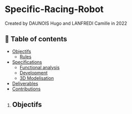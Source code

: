 # Specific-Racing-Robot
Created by DAUNOIS Hugo and LANFREDI Camille in 2022

## 📖 Table of contents

- [Objectifs](#-Objectifs)
  - [Rules](#Rules)   
- [Specifications](#-Specifications)
  - [Functional analysis](#Functional-analysis)
  - [Development](#development)
  - [3D Modelisation](#3D-Modelisation)
- [Deliverables](#Deliverables)
- [Contributions](#-contributions)


1. ## Objectifs
